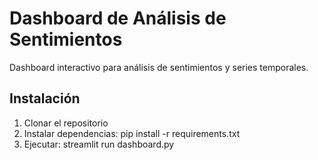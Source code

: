 # Dashboard de Análisis de Sentimientos
Dashboard interactivo para análisis de sentimientos y series temporales.

## Instalación
1. Clonar el repositorio
2. Instalar dependencias: pip install -r requirements.txt
3. Ejecutar: streamlit run dashboard.py
